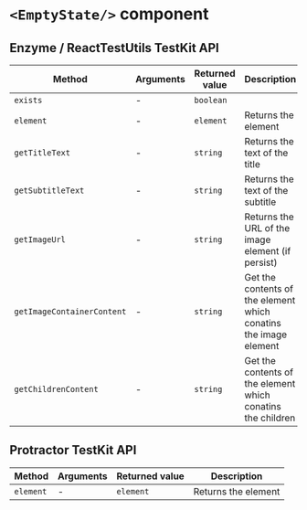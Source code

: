 # `<EmptyState/>` component

## Enzyme / ReactTestUtils TestKit API

| Method | Arguments | Returned value | Description |
|--------|-----------|----------------|-------------|
| `exists` | - | `boolean` | | Returns `true` wheter the elemnt exists or not |
| `element` | - | `element` | Returns the element |
| `getTitleText` | - | `string` | Returns the text of the title |
| `getSubtitleText` | - | `string` | Returns the text of the subtitle |
| `getImageUrl` | - | `string` | Returns the URL of the image element (if persist) |
| `getImageContainerContent` | - | `string` | Get the contents of the element which conatins the image element |
| `getChildrenContent` | - | `string` | Get the contents of the element which conatins the children|

## Protractor TestKit API


| Method | Arguments | Returned value | Description |
|--------|-----------|----------------|-------------|
| `element` | - | `element` | Returns the element |
